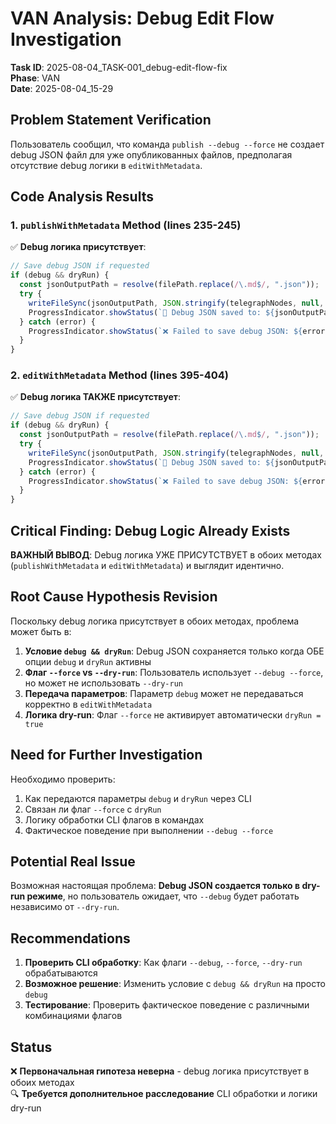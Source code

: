 # VAN Analysis: Debug Edit Flow Investigation

**Task ID**: 2025-08-04_TASK-001_debug-edit-flow-fix  
**Phase**: VAN  
**Date**: 2025-08-04_15-29

## Problem Statement Verification

Пользователь сообщил, что команда `publish --debug --force` не создает debug JSON файл для уже опубликованных файлов, предполагая отсутствие debug логики в `editWithMetadata`.

## Code Analysis Results

### 1. `publishWithMetadata` Method (lines 235-245)
✅ **Debug логика присутствует**:
```typescript
// Save debug JSON if requested
if (debug && dryRun) {
  const jsonOutputPath = resolve(filePath.replace(/\.md$/, ".json"));
  try {
    writeFileSync(jsonOutputPath, JSON.stringify(telegraphNodes, null, 2), 'utf-8');
    ProgressIndicator.showStatus(`💾 Debug JSON saved to: ${jsonOutputPath}`, 'info');
  } catch (error) {
    ProgressIndicator.showStatus(`❌ Failed to save debug JSON: ${error instanceof Error ? error.message : String(error)}`, 'error');
  }
}
```

### 2. `editWithMetadata` Method (lines 395-404)
✅ **Debug логика ТАКЖЕ присутствует**:
```typescript
// Save debug JSON if requested
if (debug && dryRun) {
  const jsonOutputPath = resolve(filePath.replace(/\.md$/, ".json"));
  try {
    writeFileSync(jsonOutputPath, JSON.stringify(telegraphNodes, null, 2), 'utf-8');
    ProgressIndicator.showStatus(`💾 Debug JSON saved to: ${jsonOutputPath}`, 'info');
  } catch (error) {
    ProgressIndicator.showStatus(`❌ Failed to save debug JSON: ${error instanceof Error ? error.message : String(error)}`, 'error');
  }
}
```

## Critical Finding: Debug Logic Already Exists

**ВАЖНЫЙ ВЫВОД**: Debug логика УЖЕ ПРИСУТСТВУЕТ в обоих методах (`publishWithMetadata` и `editWithMetadata`) и выглядит идентично.

## Root Cause Hypothesis Revision

Поскольку debug логика присутствует в обоих методах, проблема может быть в:

1. **Условие `debug && dryRun`**: Debug JSON сохраняется только когда ОБЕ опции `debug` и `dryRun` активны
2. **Флаг `--force` vs `--dry-run`**: Пользователь использует `--debug --force`, но может не использовать `--dry-run`
3. **Передача параметров**: Параметр `debug` может не передаваться корректно в `editWithMetadata`
4. **Логика dry-run**: Флаг `--force` не активирует автоматически `dryRun = true`

## Need for Further Investigation

Необходимо проверить:
1. Как передаются параметры `debug` и `dryRun` через CLI
2. Связан ли флаг `--force` с `dryRun`
3. Логику обработки CLI флагов в командах
4. Фактическое поведение при выполнении `--debug --force`

## Potential Real Issue

Возможная настоящая проблема: **Debug JSON создается только в dry-run режиме**, но пользователь ожидает, что `--debug` будет работать независимо от `--dry-run`.

## Recommendations

1. **Проверить CLI обработку**: Как флаги `--debug`, `--force`, `--dry-run` обрабатываются
2. **Возможное решение**: Изменить условие с `debug && dryRun` на просто `debug`
3. **Тестирование**: Проверить фактическое поведение с различными комбинациями флагов

## Status
❌ **Первоначальная гипотеза неверна** - debug логика присутствует в обоих методах  
🔍 **Требуется дополнительное расследование** CLI обработки и логики dry-run